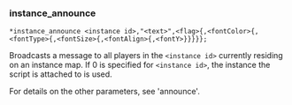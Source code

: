### instance_announce
```
*instance_announce <instance id>,"<text>",<flag>{,<fontColor>{,<fontType>{,<fontSize>{,<fontAlign>{,<fontY>}}}}};
```

Broadcasts a message to all players in the `<instance id>` currently residing on
an instance map. If 0 is specified for `<instance id>`, the instance the script
is attached to is used.

For details on the other parameters, see 'announce'.
